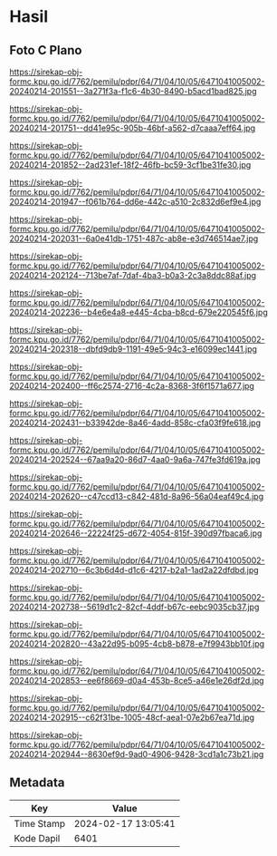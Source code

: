 # Hasil

## Foto C Plano

https://sirekap-obj-formc.kpu.go.id/7762/pemilu/pdpr/64/71/04/10/05/6471041005002-20240214-201551--3a271f3a-f1c6-4b30-8490-b5acd1bad825.jpg

https://sirekap-obj-formc.kpu.go.id/7762/pemilu/pdpr/64/71/04/10/05/6471041005002-20240214-201751--dd41e95c-905b-46bf-a562-d7caaa7eff64.jpg

https://sirekap-obj-formc.kpu.go.id/7762/pemilu/pdpr/64/71/04/10/05/6471041005002-20240214-201852--2ad231ef-18f2-46fb-bc59-3cf1be31fe30.jpg

https://sirekap-obj-formc.kpu.go.id/7762/pemilu/pdpr/64/71/04/10/05/6471041005002-20240214-201947--f061b764-dd6e-442c-a510-2c832d6ef9e4.jpg

https://sirekap-obj-formc.kpu.go.id/7762/pemilu/pdpr/64/71/04/10/05/6471041005002-20240214-202031--6a0e41db-1751-487c-ab8e-e3d746514ae7.jpg

https://sirekap-obj-formc.kpu.go.id/7762/pemilu/pdpr/64/71/04/10/05/6471041005002-20240214-202124--713be7af-7daf-4ba3-b0a3-2c3a8ddc88af.jpg

https://sirekap-obj-formc.kpu.go.id/7762/pemilu/pdpr/64/71/04/10/05/6471041005002-20240214-202236--b4e6e4a8-e445-4cba-b8cd-679e220545f6.jpg

https://sirekap-obj-formc.kpu.go.id/7762/pemilu/pdpr/64/71/04/10/05/6471041005002-20240214-202318--dbfd9db9-1191-49e5-94c3-e16099ec1441.jpg

https://sirekap-obj-formc.kpu.go.id/7762/pemilu/pdpr/64/71/04/10/05/6471041005002-20240214-202400--ff6c2574-2716-4c2a-8368-3f6f1571a677.jpg

https://sirekap-obj-formc.kpu.go.id/7762/pemilu/pdpr/64/71/04/10/05/6471041005002-20240214-202431--b33942de-8a46-4add-858c-cfa03f9fe618.jpg

https://sirekap-obj-formc.kpu.go.id/7762/pemilu/pdpr/64/71/04/10/05/6471041005002-20240214-202524--67aa9a20-86d7-4aa0-9a6a-747fe3fd619a.jpg

https://sirekap-obj-formc.kpu.go.id/7762/pemilu/pdpr/64/71/04/10/05/6471041005002-20240214-202620--c47ccd13-c842-481d-8a96-56a04eaf49c4.jpg

https://sirekap-obj-formc.kpu.go.id/7762/pemilu/pdpr/64/71/04/10/05/6471041005002-20240214-202646--22224f25-d672-4054-815f-390d97fbaca6.jpg

https://sirekap-obj-formc.kpu.go.id/7762/pemilu/pdpr/64/71/04/10/05/6471041005002-20240214-202710--6c3b6d4d-d1c6-4217-b2a1-1ad2a22dfdbd.jpg

https://sirekap-obj-formc.kpu.go.id/7762/pemilu/pdpr/64/71/04/10/05/6471041005002-20240214-202738--5619d1c2-82cf-4ddf-b67c-eebc9035cb37.jpg

https://sirekap-obj-formc.kpu.go.id/7762/pemilu/pdpr/64/71/04/10/05/6471041005002-20240214-202820--43a22d95-b095-4cb8-b878-e7f9943bb10f.jpg

https://sirekap-obj-formc.kpu.go.id/7762/pemilu/pdpr/64/71/04/10/05/6471041005002-20240214-202853--ee6f8669-d0a4-453b-8ce5-a46e1e26df2d.jpg

https://sirekap-obj-formc.kpu.go.id/7762/pemilu/pdpr/64/71/04/10/05/6471041005002-20240214-202915--c62f31be-1005-48cf-aea1-07e2b67ea71d.jpg

https://sirekap-obj-formc.kpu.go.id/7762/pemilu/pdpr/64/71/04/10/05/6471041005002-20240214-202944--8630ef9d-9ad0-4906-9428-3cd1a1c73b21.jpg


## Metadata

| Key        | Value               |
| ---------- | ------------------- |
| Time Stamp | 2024-02-17 13:05:41 |
| Kode Dapil | 6401                |



